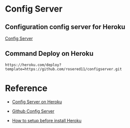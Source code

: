 # Config Server

## Configuration config server for Heroku

[Config Server](https://github.com/rosered11/configserver)

## Command Deploy on Heroku

`https://heroku.com/deploy?template=https://github.com/rosered11/configserver.git`

# Reference

- [Config Server on Heroku](https://www.youtube.com/watch?v=VE5XrBImY0w)

- [Github Config Server](https://github.com/garashis/configserver)

- [How to setup before install Heroku](https://medium.com/geekculture/deploy-to-heroku-from-a-macbook-m1-heroku-cli-or-githubactions-868bc3a50935)